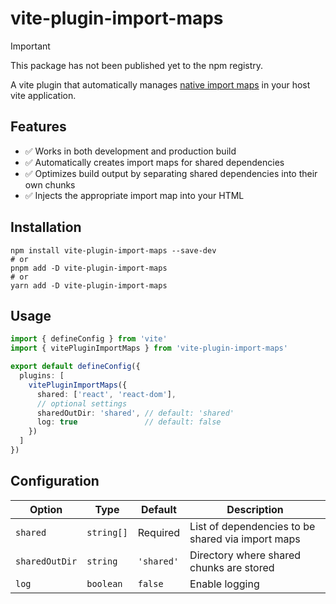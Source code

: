 # vite-plugin-import-maps

> [!IMPORTANT]
> 
> This package has not been published yet to the npm registry.

A vite plugin that automatically manages [native import maps](https://developer.mozilla.org/en-US/docs/Web/HTML/Reference/Elements/script/type/importmap) in your
host vite application.

## Features

- ✅ Works in both development and production build
- ✅ Automatically creates import maps for shared dependencies
- ✅ Optimizes build output by separating shared dependencies into their own chunks
- ✅ Injects the appropriate import map into your HTML

## Installation

```shell
npm install vite-plugin-import-maps --save-dev
# or
pnpm add -D vite-plugin-import-maps
# or
yarn add -D vite-plugin-import-maps
```

## Usage

```ts
import { defineConfig } from 'vite'
import { vitePluginImportMaps } from 'vite-plugin-import-maps'

export default defineConfig({
  plugins: [
    vitePluginImportMaps({
      shared: ['react', 'react-dom'],
      // optional settings
      sharedOutDir: 'shared', // default: 'shared'
      log: true               // default: false
    })
  ]
})
```

## Configuration

| Option | Type | Default | Description |
|--------|------|---------|-------------|
| `shared` | `string[]` | Required | List of dependencies to be shared via import maps |
| `sharedOutDir` | `string` | `'shared'` | Directory where shared chunks are stored |
| `log` | `boolean` | `false` | Enable logging |